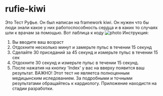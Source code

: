# rufie-kiwi
Это Тест Руфье. Он был написан на framework kiwi. Он нужен что бы люди знали какое у них работоспособность сердца и в каких то случаях шли к врачам за помощью.
Вот лаблица к коду ![photo](https://github.com/amirjun/rufie-kiwi/assets/140188225/65139c65-99af-4c29-aad8-4e735e9edef6)
Инструкция:
1) Вы вводите ваш возраст
2) Отдохните несколько минут и замерьте пульс в течении 15 секунд
3) Сделайте 30 приседаний за 45 секунд и измерьте пульс в течении 15 сек
4) Отдохните 30 секунд и измерьте пульс в течении 15 секунд.
5) После нажатия на кнопку 'Index' у вас на вверху появится ваш результат.
   ВАЖНО! Этот тест не являетса полноценным медицынским иследованием. За подробными и точными результатами обращайтесь к кардиологу.
   Приложение находистя на стадии разработки.
